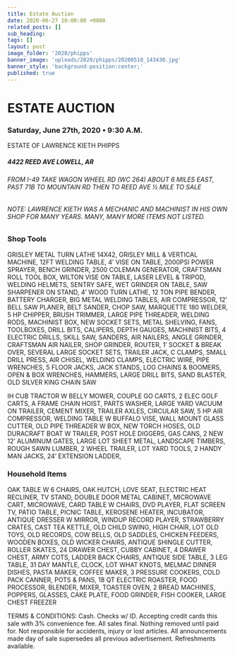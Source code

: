 ```yaml
---
title: Estate Auction
date: 2020-06-27 10:00:00 +0000
related_posts: []
sub_heading:  
tags: []
layout: post
image_folder: '2020/phipps'
banner_image: 'uploads/2020/phipps/20200518_143430.jpg'
banner_style: 'background-position:center;'
published: true
---
```

# ESTATE AUCTION
### Saturday, June 27th, 2020 • 9:30 A.M.
ESTATE OF LAWRENCE KIETH PHIPPS

##### 4422 REED AVE LOWELL, AR
###### FROM I-49 TAKE WAGON WHEEL RD (WC 264) ABOUT 6 MILES EAST, PAST 71B TO MOUNTAIN RD THEN TO REED AVE ½ MILE TO SALE
###### NOTE: LAWRENCE KIETH WAS A MECHANIC AND MACHINIST IN HIS OWN SHOP FOR MANY YEARS. MANY, MANY MORE ITEMS NOT LISTED.

<!--break-->
### Shop Tools
GRISLEY METAL TURN LATHE 14X42, GRISLEY MILL & VERTICAL MACHINE,
12FT WELDING TABLE, 4’ VISE ON TABLE, 2000PSI POWER SPRAYER, BENCH GRINDER, 2500 COLEMAN GENERATOR, CRAFTSMAN ROLL TOOL BOX, WILTON VISE ON TABLE, LASER LEVEL & TRIPOD, WELDING HELMETS, SENTRY SAFE, WET GRINDER ON TABLE, SAW SHARPENER ON STAND, 4’ WOOD TURN LATHE, 12 TON PIPE BENDER, BATTERY CHARGER,  BIG METAL WELDING TABLES, AIR COMPRESSOR, 12’ BELL SAW PLANER, BELT SANDER, CHOP SAW, MARQUETTE 180 WELDER, 5 HP CHIPPER, BRUSH TRIMMER, LARGE PIPE THREADER, WELDING RODS, MACHINIST BOX, NEW SOCKET SETS, METAL SHELVING, FANS, TOOLBOXES, DRILL BITS, CALIPERS, DEPTH GAUGES, MACHINIST BITS, 4 ELECTRIC DRILLS, SKILL SAW, SANDERS, AIR NAILERS, ANGLE GRINDER, CRAFTSMAN AIR NAILER, SHOP GRINDER, ROUTER, 1’ SOCKET & BREAK OVER, SEVERAL LARGE SOCKET SETS, TRAILER JACK, C CLAMPS, SMALL DRILL PRESS, AIR CHISEL, WELDING CLAMPS, ELECTRIC WIRE, PIPE WRENCHES, 5 FLOOR JACKS, JACK STANDS, LOG CHAINS & BOOMERS, OPEN & BOX WRENCHES, HAMMERS, LARGE DRILL BITS, SAND BLASTER, OLD SILVER KING CHAIN SAW

IH CUB TRACTOR W BELLY MOWER, COUPLE GO CARTS, 2 ELEC GOLF  CARTS,  A FRAME CHAIN HOIST, PARTS WASHER, LARGE YARD VACUUM ON TRAILER, CEMENT MIXER, TRAILER AXLES, CIRCULAR SAW, 5 HP AIR COMPRESSOR, WELDING TABLE W BUFFALO VISE, WALL MOUNT GLASS CUTTER, OLD PIPE THREADER W BOX, NEW TORCH HOSES, OLD DURACRAFT BOAT W TRAILER, POST HOLE DIGGERS, GAS CANS, 2 NEW 12’ ALUMINUM GATES, LARGE LOT SHEET METAL, LANDSCAPE TIMBERS, ROUGH SAWN LUMBER, 2 WHEEL TRAILER, LOT YARD TOOLS, 2 HANDY MAN JACKS, 24’ EXTENSION LADDER,

### Household Items
OAK TABLE W 6 CHAIRS, OAK HUTCH, LOVE SEAT, ELECTRIC HEAT RECLINER, TV STAND, DOUBLE DOOR METAL CABINET, MICROWAVE CART, MICROWAVE, CARD TABLE W CHAIRS, DVD PLAYER, FLAT SCREEN TV, PATIO TABLE, PICNIC TABLE, KEROSENE HEATER, INCUBATOR, ANTIQUE DRESSER W MIRROR, WINDUP RECORD PLAYER, STRAWBERRY CRATES, CAST TEA KETTLE, OLD CHILD SWING, HIGH CHAIR, LOT OLD TOYS, OLD RECORDS, COW BELLS, OLD SADDLES, CHICKEN FEEDERS, WOODEN BOXES, OLD WICKER CHAIRS,  ANTIQUE SHINGLE CUTTER, ROLLER SKATES, 24 DRAWER CHEST, CUBBY CABINET, 4 DRAWER CHEST, ARMY COTS, LADDER BACK CHAIRS, ANTIQUE SIDE TABLE, 3 LEG TABLE, 31 DAY MANTLE,  CLOCK, LOT WHAT KNOTS, MELMAC DINNER  DISHES, PASTA MAKER, COFFEE MAKER, 3 PRESSURE COOKERS, COLD PACK CANNER, POTS & PANS, 18 QT ELECTRIC ROASTER, FOOD PROCESSOR, BLENDER, MIXER, TOASTER OVEN, 2 BREAD MACHINES, POPPERS, GLASSES, CAKE PLATE, FOOD GRINDER, FISH COOKER, LARGE CHEST FREEZER

TERMS & CONDITIONS: Cash. Checks w/ ID. Accepting credit cards this sale with 3% convenience fee. All sales final. Nothing removed until paid for. Not responsible for accidents, injury or lost articles. All announcements made day of sale supersedes all previous advertisement. Refreshments available.